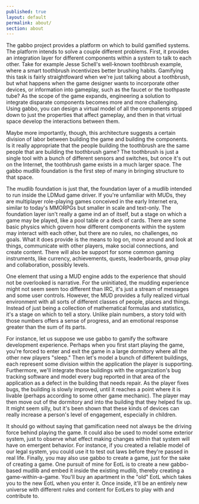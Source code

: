 ```yaml
---
published: true
layout: default
permalink: about/
section: about
---
```


The gabbo project provides a platform on which to build gamified systems. The platform intends to solve a couple different problems. First, it provides an integration layer for different components within a system to talk to each other. Take for example Jesse Schell's well-known toothbrush example, where a smart toothbrush incentivizes better brushing habits. Gamifying this task is fairly straightfoward when we're just talking about a toothbrush, but what happens when the game designer wants to incorporate other devices, or information into gameplay, such as the faucet or the toothpaste tube? As the scope of the game expands, engineering a solution to integrate disparate components becomes more and more challenging. Using gabbo, you can design a virtual model of all the components stripped down to just the properties that affect gameplay, and then in that virtual space develop the interactions between them.

Maybe more importantly, though, this architecture suggests a certain division of labor between building the game and building the components. Is it really appropriate that the people building the toothbrush are the same people that are building the toothbrush game? The toothbrush is just a single tool with a bunch of different sensors and switches, but once it's out on the Internet, the toothbrush game exists in a much larger space. The gabbo mudlib foundation is the first step of many in bringing structure to that space.

The mudlib foundation is just that, the foundation layer of a mudlib intended to run inside the LDMud game driver. If you're unfamiliar with MUDs, they are multiplayer role-playing games conceived in the early Internet era, similar to today's MMORPGs but smaller in scale and text-only. The foundation layer isn't really a game ind an of itself, but a stage on which a game may be played, like a pool table or a deck of cards. There are some basic physics which govern how different components within the system may interact with each other, but there are no rules, no challenges, no goals. What it does provide is the means to log on, move around and look at things, communicate with other players, make social connections, and create content. There will also be support for some common gaming instruments, like currency, achievements, quests, leaderboards, group play and collaboration, possibly levels.

One element that using a MUD engine adds to the experience that should not be overlooked is narrative. For the uninitiated, the mudding experience might not seem seem too different than IRC, it's just a stream of messages and some user controls. However, the MUD provides a fully realized virtual environment with all sorts of different classes of people, places and things. Instead of just being a collection of mathematical formulas and statistics, it's a stage on which to tell a story. Unlike plain numbers, a story told with those numbers offers a sense of progress, and an emotional response greater than the sum of its parts.

For instance, let us suppose we use gabbo to gamify the software development experience. Perhaps when you first start playing the game, you're forced to enter and exit the game in a large dormitory where all the other new players "sleep." Then let's model a bunch of different buildings, each represent some division within the application the player is supporting. Furthermore, we'll integrate those buildings with the organization's bug tracking software and model every bug reported in that area of the application as a defect in the building that needs repair. As the player fixes bugs, the building is slowly improved, until it reaches a point where it is livable (perhaps according to some other game mechanic). The player may then move out of the dormitory and into the building that they helped fix up. It might seem silly, but it's been shown that these kinds of devices can really increase a person's level of engagement, especially in children.

It should go without saying that gamification need not always be the driving force behind playing the game. It could also be used to model some exterior system, just to observe what effect making changes within that system will have on emergent behavior. For instance, if you created a reliable model of our legal system, you could use it to test out laws before they're passed in real life. Finally, you may also use gabbo to create a game, just for the sake of creating a game. One pursuit of mine for EotL is to create a new gabbo-based mudlib and embed it inside the existing mudlib, thereby creating a game-within-a-game. You'll buy an apartment in the "old" EotL which takes you to the new EotL when you enter it. Once inside, it'll be an entirely new universe with different rules and content for EotLers to play with and contribute to.
